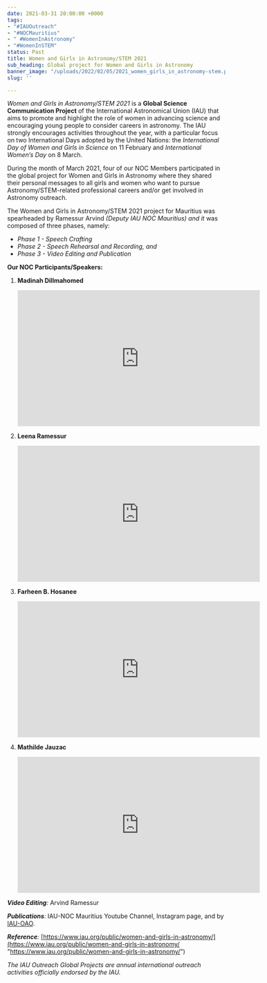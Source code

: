 ```yaml
---
date: 2021-03-31 20:00:00 +0000
tags:
- "#IAUOutreach"
- "#NOCMauritius"
- " #WomenInAstronomy"
- "#WomenInSTEM"
status: Past
title: Women and Girls in Astronomy/STEM 2021
sub_heading: Global project for Women and Girls in Astronomy
banner_image: "/uploads/2022/02/05/2021_women_girls_in_astronomy-stem.png"
slug: ''

---
```

_Women and Girls in Astronomy/STEM 2021_ is a **Global Science Communication Project** of the International Astronomical Union (IAU) that aims to promote and highlight the role of women in advancing science and encouraging young people to consider careers in astronomy. The IAU strongly encourages activities throughout the year, with a particular focus on two International Days adopted by the United Nations: the _International Day of Women and Girls in Science_ on 11 February and _International Women’s Day_ on 8 March.

During the month of March 2021, four of our NOC Members participated in the global project for Women and Girls in Astronomy where they shared their personal messages to all girls and women who want to pursue Astronomy/STEM-related professional careers and/or get involved in Astronomy outreach.

The Women and Girls in Astronomy/STEM 2021 project for Mauritius was spearheaded by Ramessur Arvind _(Deputy IAU NOC Mauritius) and it_ was composed of three phases, namely:

* _Phase 1 - Speech Crafting_
* _Phase 2 - Speech Rehearsal and Recording, and_
* _Phase 3 - Video Editing and Publication_

**Our NOC Participants/Speakers:**

1. **Madinah Dillmahomed**

   <iframe width="560" height="315" src="https://www.youtube.com/embed/FJ9-UxQE6n8" title="YouTube video player" frameborder="0" allow="accelerometer; autoplay; clipboard-write; encrypted-media; gyroscope; picture-in-picture" allowfullscreen></iframe>
2. **Leena Ramessur**

   <iframe width="560" height="315" src="https://www.youtube.com/embed/svOQ0yldqds" title="YouTube video player" frameborder="0" allow="accelerometer; autoplay; clipboard-write; encrypted-media; gyroscope; picture-in-picture" allowfullscreen></iframe>
3. **Farheen B. Hosanee**

   <iframe width="560" height="315" src="https://www.youtube.com/embed/56Z1gz222ps" title="YouTube video player" frameborder="0" allow="accelerometer; autoplay; clipboard-write; encrypted-media; gyroscope; picture-in-picture" allowfullscreen></iframe>
4. **Mathilde Jauzac**

   <iframe width="560" height="315" src="https://www.youtube.com/embed/ScYOo5Mh974" title="YouTube video player" frameborder="0" allow="accelerometer; autoplay; clipboard-write; encrypted-media; gyroscope; picture-in-picture" allowfullscreen></iframe>

**_Video Editing_**_:_ Arvind Ramessur

**_Publications_**_:_ IAU-NOC Mauritius Youtube Channel, Instagram page, and by [IAU-OAO](https://www.facebook.com/IAUoutreach).

**_Reference_**_:_ [https://www.iau.org/public/women-and-girls-in-astronomy/](https://www.iau.org/public/women-and-girls-in-astronomy/ "https://www.iau.org/public/women-and-girls-in-astronomy/")

_The IAU Outreach Global Projects are annual international outreach activities officially endorsed by the IAU._ 